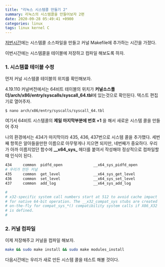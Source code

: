 ```yaml
---
title: "리눅스 시스템콜 만들기 2"
summary: 리눅스의 시스템콜을 만들어보자 2편
date: 2020-09-28 05:49:41 +0900
categories: linux
tags: linux kernel C
---
```


[저번시간][prev]에는 시스템콜 소스파일을 만들고 커널 Makefile에 추가하는 시간을 가졌다.

이번시간에는 시스템콜을 테이블에 저장하고 컴파일 해보도록 하자.

### 1. 시스템콜 테이블 수정

먼저 커널 시스템콜 테이블의 위치를 확인해보자.

4.19.110 커널버전에서는 64비트 테이블의 위치가 **커널소스폴더/arch/x86/entry/syscalls/syscall_64.tbl**에 있는것으로 확인된다. 텍스트 편집기로 열어주자.

```shell
$ nano arch/x86/entry/syscalls/syscall_64.tbl
```
여기서 64비트 시스템콜의 **제일 마지막부분에 번호 +1** 을 해서 새로운 시스템 콜을 만들어 주자

나의 환경에서는 434가 마지막이라 435, 436, 437번으로 시스템 콜을 추가했다. 세번째 항목은 알아들을만한 이름으로 아무렇게나 지으면 되지만, 네번째가 중요하다. 우리가 아까 이름지었던 함수에 **\__x64_sys\_** 헤더를 붙여서 작성해야 정상적으로 컴파일할때 인식이 된다.

```bash
434     common  pidfd_open              __x64_sys_pidfd_open
# 우리가 만든 커널
435		common	get_level				__x64_sys_get_level
436		common	set_level				__x64_sys_set_level
437		common	add_log					__x64_sys_add_log

#
# x32-specific system call numbers start at 512 to avoid cache impact
# for native 64-bit operation. The __x32_compat_sys stubs are created
# on-the-fly for compat_sys_*() compatibility system calls if X86_X32
# is defined.
#
```

### 2. 커널 컴파일

이제 저장해주고 커널을 컴파일 해보자.

```bash
make && sudo make install && sudo make modules_install
```

다음시간에는 우리가 새로 만든 시스템 콜을 테스트 해볼 것이다.

[prev]: https://holeeman.github.io/linux/%EB%A6%AC%EB%88%85%EC%8A%A4-%EC%8B%9C%EC%8A%A4%ED%85%9C%EC%BD%9C-%EB%A7%8C%EB%93%A4%EA%B8%B0-1/